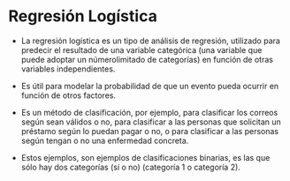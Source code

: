 
# Regresión Logística

- La regresión logística es un tipo de análisis de regresión, utilizado para predecir el resultado de una variable categórica (una variable que puede adoptar un númerolimitado de categorías) en función de otras variables independientes.

- Es útil para modelar la probabilidad de que un evento pueda ocurrir en función de otros factores.

- Es un método de clasificación, por ejemplo, para clasificar los correos según sean válidos o no, para clasificar a las personas que solicitan un préstamo según lo puedan pagar o no, o para clasificar a las personas según tengan o no una enfermedad concreta.

- Estos ejemplos, son ejemplos de clasificaciones binarias, es las que sólo hay dos categorías (sí o no) (categoría 1 o categoría 2).